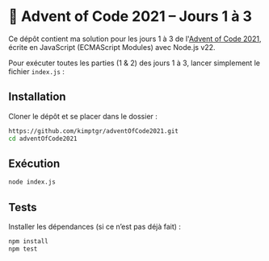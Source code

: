 # 🎄 Advent of Code 2021 – Jours 1 à 3

Ce dépôt contient ma solution pour les jours 1 à 3 de l'[Advent of Code 2021](https://adventofcode.com/2021),  
écrite en JavaScript (ECMAScript Modules) avec Node.js v22.

Pour exécuter toutes les parties (1 & 2) des jours 1 à 3, lancer simplement le fichier `index.js` :

## Installation

Cloner le dépôt et se placer dans le dossier :

```bash
https://github.com/kimptgr/adventOfCode2021.git
cd adventOfCode2021
```

## Exécution

```bash
node index.js
```

## Tests

Installer les dépendances (si ce n’est pas déjà fait) :

```bash
npm install
npm test
```

